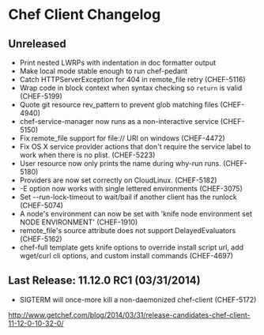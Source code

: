 # Chef Client Changelog

## Unreleased
* Print nested LWRPs with indentation in doc formatter output
* Make local mode stable enough to run chef-pedant
* Catch HTTPServerException for 404 in remote\_file retry (CHEF-5116)
* Wrap code in block context when syntax checking so `return` is valid
  (CHEF-5199)
* Quote git resource rev\_pattern to prevent glob matching files (CHEF-4940)
* chef-service-manager now runs as a non-interactive service (CHEF-5150)
* Fix remote\_file support for file:// URI on windows (CHEF-4472)
* Fix OS X service provider actions that don't require the service label
  to work when there is no plist. (CHEF-5223)
* User resource now only prints the name during why-run runs. (CHEF-5180)
* Providers are now set correctly on CloudLinux. (CHEF-5182)
* -E option now works with single lettered environments (CHEF-3075)
* Set --run-lock-timeout to wait/bail if another client has the runlock (CHEF-5074)
* A node's environment can now be set with 'knife node environment set NODE ENVIRONMENT' (CHEF-1910)
* remote\_file's source attribute does not support DelayedEvaluators (CHEF-5162)
* chef-full template gets knife options to override install script url, add wget/curl cli options, and custom install commands (CHEF-4697)

## Last Release: 11.12.0 RC1 (03/31/2014)
* SIGTERM will once-more kill a non-daemonized chef-client (CHEF-5172)

http://www.getchef.com/blog/2014/03/31/release-candidates-chef-client-11-12-0-10-32-0/
